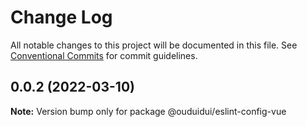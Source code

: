 # Change Log

All notable changes to this project will be documented in this file.
See [Conventional Commits](https://conventionalcommits.org) for commit guidelines.

## 0.0.2 (2022-03-10)

**Note:** Version bump only for package @ouduidui/eslint-config-vue
